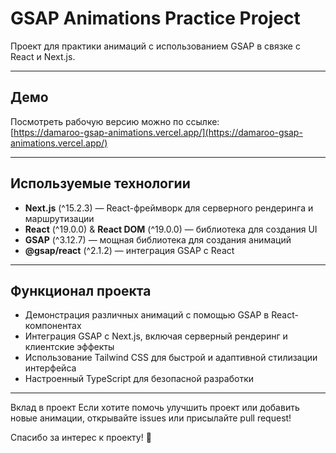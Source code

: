 # GSAP Animations Practice Project

Проект для практики анимаций с использованием GSAP в связке с React и Next.js.

---

## Демо

Посмотреть рабочую версию можно по ссылке:  
[https://damaroo-gsap-animations.vercel.app/](https://damaroo-gsap-animations.vercel.app/)

---

## Используемые технологии


- **Next.js** (^15.2.3) — React-фреймворк для серверного рендеринга и маршрутизации  
- **React** (^19.0.0) & **React DOM** (^19.0.0) — библиотека для создания UI  
- **GSAP** (^3.12.7) — мощная библиотека для создания анимаций  
- **@gsap/react** (^2.1.2) — интеграция GSAP с React  

---

## Функционал проекта

- Демонстрация различных анимаций с помощью GSAP в React-компонентах  
- Интеграция GSAP с Next.js, включая серверный рендеринг и клиентские эффекты  
- Использование Tailwind CSS для быстрой и адаптивной стилизации интерфейса  
- Настроенный TypeScript для безопасной разработки  

---

Вклад в проект
Если хотите помочь улучшить проект или добавить новые анимации, открывайте issues или присылайте pull request!


Спасибо за интерес к проекту! 🚀
